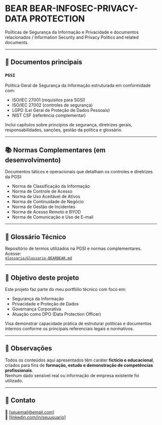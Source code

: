 # BEAR BEAR-INFOSEC-PRIVACY-DATA PROTECTION
Políticas de Segurança da Informação e Privacidade e documentos relacionados / Information Security and Privacy Politics and related documents.

---

## 📘 Documentos principais

### `PGSI`
Política Geral de Segurança da Informação estruturada em conformidade com:

- ISO/IEC 27001 (requisitos para SGSI)
- ISO/IEC 27002 (controles de segurança)
- LGPD (Lei Geral de Proteção de Dados Pessoais)
- NIST CSF (referência complementar)

Inclui capítulos sobre princípios de segurança, diretrizes gerais, responsabilidades, sanções, gestão da política e glossário.

---

## 📚 Normas Complementares (em desenvolvimento)

Documentos táticos e operacionais que detalham os controles e diretrizes da PGSI:

- Norma de Classificação da Informação
- Norma de Controle de Acesso
- Norma de Uso Aceitável de Ativos
- Norma de Continuidade de Negócio
- Norma de Gestão de Incidentes
- Norma de Acesso Remoto e BYOD
- Norma de Comunicação e Uso de E-mail

---

## 🧾 Glossário Técnico

Repositório de termos utilizados na PGSI e normas complementares. Acesse:  
[`glossario/Glossario-BEARBEAR.md`](glossario/Glossario-BEARBEAR.md)

---

## 🎯 Objetivo deste projeto

Este projeto faz parte do meu portfólio técnico com foco em:

- Segurança da Informação
- Privacidade e Proteção de Dados
- Governança Corporativa
- Atuação como DPO (Data Protection Officer)

Visa demonstrar capacidade prática de estruturar políticas e documentos internos conforme os principais referenciais legais e normativos.

---

## 📌 Observações

Todos os conteúdos aqui apresentados têm caráter **fictício e educacional**, criados para fins de **formação, estudo e demonstração de competências profissionais**.  
Nenhum dado sensível real ou informação de empresa existente foi utilizado.

---

## 👤 Contato

📧 [seuemail@email.com]  
🔗 [[linkedin.com/in/seuusuario](https://www.linkedin.com/in/lucaspsbh/)]  

